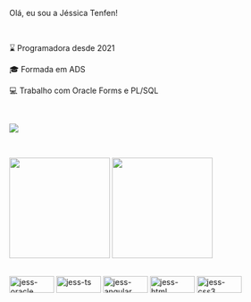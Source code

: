 Olá, eu sou a Jéssica Tenfen! 

&nbsp;
<p> ⌛ Programadora desde 2021 </p>
<p> 🎓 Formada em ADS </p>
<p> 💻 Trabalho com Oracle Forms e PL/SQL </p>

&nbsp;

<a href="https://www.linkedin.com/in/jessica-tenfen/"><img src="https://img.shields.io/badge/LinkedIn-0077B5?style=for-the-badge&logo=linkedin&logoColor=white"><a/> 

&nbsp;
<div>
  <img height="180em" src="https://github-readme-stats.vercel.app/api?username=jessicatenfen&show_icons=true&theme=radical"/>  
  <img height="180em" src="https://github-readme-stats.vercel.app/api/top-langs/?username=jessicatenfen&hide_progress=true&theme=radical"/>  
</div>

##

<div style="display: inline_block">
  <img align="center" alt="jess-oracle" height="30" width="80" src="https://img.shields.io/badge/Oracle-F80000?style=for-the-badge&logo=oracle&logoColor=black"/>
  <img align="center" alt="jess-ts" height="30" width="80" src="https://img.shields.io/badge/TypeScript-007ACC?style=for-the-badge&logo=typescript&logoColor=white"/> 
  <img align="center" alt="jess-angular" height="30" width="80" src="https://img.shields.io/badge/Angular-DD0031?style=for-the-badge&logo=angular&logoColor=white"/>
  <img align="center" alt="jess-html" height="30" width="80" src="https://img.shields.io/badge/HTML5-E34F26?style=for-the-badge&logo=html5&logoColor=white"/>
  <img align="center" alt="jess-css3" height="30" width="80" src="https://img.shields.io/badge/CSS3-1572B6?style=for-the-badge&logo=css3&logoColor=white"/>
</div>




<!--
**jessicatenfen/jessicatenfen** is a ✨ _special_ ✨ repository because its `README.md` (this file) appears on your GitHub profile.

Here are some ideas to get you started:

- 🔭 I’m currently working on ...
- 🌱 I’m currently learning ...
- 👯 I’m looking to collaborate on ...
- 🤔 I’m looking for help with ...
- 💬 Ask me about ...
- 📫 How to reach me: ...
- 😄 Pronouns: ...
- ⚡ Fun fact: ...
-->
